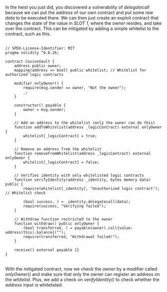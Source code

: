 In the heist you just did, you discovered a vulnerability of *delegatecall* because we can put the *address* of our own contract and put some *raw data* to be executed there. We can then just create an exploit contract that changes the state of the value in *SLOT 1*, where the *owner* resides, and take over the contract. This can be mitigated by adding a simple whitelist to the contract, such as this. &nbsp;  
&nbsp;  
```solidity
// SPDX-License-Identifier: MIT
pragma solidity ^0.8.26;

contract CasinoVault {
    address public owner;
    mapping(address => bool) public whitelist; // Whitelist for authorized logic contracts

    modifier onlyOwner() {
        require(msg.sender == owner, "Not the owner");
        _;
    }

    constructor() payable {
        owner = msg.sender;
    }

    // Add an address to the whitelist (only the owner can do this)
    function addToWhitelist(address _logicContract) external onlyOwner {
        whitelist[_logicContract] = true;
    }

    // Remove an address from the whitelist
    function removeFromWhitelist(address _logicContract) external onlyOwner {
        whitelist[_logicContract] = false;
    }

    // Verifies identity with only whitelisted logic contracts
    function verifyIdentity(address _identity, bytes memory data) public {
        require(whitelist[_identity], "Unauthorized logic contract"); // Whitelist check

        (bool success, ) = _identity.delegatecall(data);
        require(success, "Verifying failed");
    }

    // Withdraw function restricted to the owner
    function withdraw() public onlyOwner {
        (bool transferred, ) = payable(owner).call{value: address(this).balance}("");
        require(transferred, "Withdrawal failed!");
    }

    receive() external payable {}
}
```
&nbsp;  
With the mitigated contract, now we check the *owner* by a modifier called *onlyOwner()* and make sure that only the owner can register an address on the *whitelist*. Plus, we add a check on *verifyIdentity()* to check whether the *address* input is whitelisted.